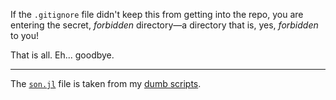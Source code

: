 If the `.gitignore` file didn't keep this from getting into the repo, you are 
entering the secret, *forbidden* directory—a directory that is, yes, 
*forbidden* to you!

That is all. Eh... goodbye.


*  *  *


The [`son.jl`](son.jl) file is taken from my [dumb
scripts](https:github.com/pretentiousUsername/dumbScripts/sincos/).
